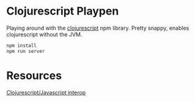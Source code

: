 # Clojurescript Playpen

Playing around with the [clojurescript](https://github.com/nasser/clojurescript-npm) npm library.  Pretty snappy, enables clojurescript without the JVM.

```bash
npm install
npm run server
```

# Resources

[Clojurescript/Javascript interop](http://www.spacjer.com/blog/2014/09/12/clojurescript-javascript-interop/)
